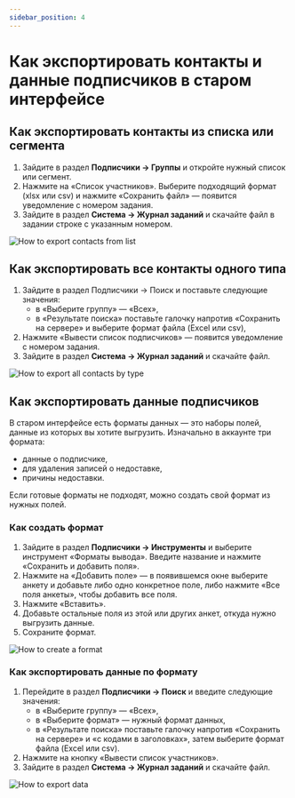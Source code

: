 ```yaml
---
sidebar_position: 4
---
```


# Как экспортировать контакты и данные подписчиков в старом интерфейсе

## Как экспортировать контакты из списка или сегмента

1. Зайдите в раздел **Подписчики → Группы** и откройте нужный список или сегмент.
2. Нажмите на «Список участников». Выберите подходящий формат (xlsx или csv) и нажмите «Сохранить файл» — появится уведомление с номером задания.
3. Зайдите в раздел **Система → Журнал заданий** и скачайте файл в задании строке с указанным номером.

![How to export contacts from list](/img/subscribers/import-and-export\how-to-export-data-in-the-legacy-interface/how-to-export-contacts-from-list.png) <br/>

## Как экспортировать все контакты одного типа

1. Зайдите в раздел Подписчики → Поиск и поставьте следующие значения:
   - в «Выберите группу» — «Всех»,
   - в «Результате поиска» поставьте галочку напротив «Сохранить на сервере» и выберите формат файла (Excel или csv),
2. Нажмите «Вывести список подписчиков» — появится уведомление с номером задания.
3. Зайдите в раздел **Система → Журнал заданий** и скачайте файл.

![How to export all contacts by type](/img/subscribers/import-and-export\how-to-export-data-in-the-legacy-interface/how-to-export-all-contacts-by-type.png) <br/>

## Как экспортировать данные подписчиков

В старом интерфейсе есть форматы данных — это наборы полей, данные из которых вы хотите выгрузить. Изначально в аккаунте три формата:

- данные о подписчике,
- для удаления записей о недоставке,
- причины недоставки.

Если готовые форматы не подходят, можно создать свой формат из нужных полей.

### Как создать формат

1. Зайдите в раздел **Подписчики → Инструменты** и выберите инструмент «Форматы вывода». Введите название и нажмите «Сохранить и добавить поля».
2. Нажмите на «Добавить поле» — в появившемся окне выберите анкету и добавьте либо одно конкретное поле, либо нажмите «Все поля анкеты», чтобы добавить все поля.
3. Нажмите «Вставить».
4. Добавьте остальные поля из этой или других анкет, откуда нужно выгрузить данные.
5. Сохраните формат.

![How to create a format](/img/subscribers/import-and-export\how-to-export-data-in-the-legacy-interface/how-to-create-a-format.gif) <br/>

### Как экспортировать данные по формату

1. Перейдите в раздел **Подписчики → Поиск** и введите следующие значения:
   - в «Выберите группу» — «Всех»,
   - в «Выберите формат» — нужный формат данных,
   - в «Результате поиска» поставьте галочку напротив «Сохранить на сервере» и «с кодами в заголовках», затем выберите формат файла (Excel или csv).
2. Нажмите на кнопку «Вывести список участников».
3. Зайдите в раздел **Система → Журнал заданий** и скачайте файл.

![How to export data](/img/subscribers/import-and-export\how-to-export-data-in-the-legacy-interface/how-to-export-data.png) <br/>
